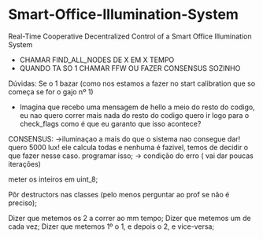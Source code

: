 # Smart-Office-Illumination-System
Real-Time Cooperative Decentralized Control of a Smart Office Illumination System

- CHAMAR FIND_ALL_NODES DE X EM X TEMPO
- QUANDO TA SO 1 CHAMAR FFW OU FAZER CONSENSUS SOZINHO


Dúvidas:
Se o 1 bazar (como nos estamos a fazer no start calibration que so começa se for o gajo nº 1)
- Imagina que recebo uma mensagem de hello a meio do resto do codigo, eu nao quero correr mais nada do resto do codigo quero ir logo para o check_flags como é que eu garanto que isso acontece?

CONSENSUS:
->iluminaçao a mais do que o sistema nao consegue dar! quero 5000 lux! ele calcula todas e nenhuma é fazivel, temos de decidir o que fazer nesse caso. programar isso;
-> condição do erro ( vai dar poucas iterações)

meter os inteiros em uint_8;

Pôr destructors nas classes (pelo menos perguntar ao prof se não é preciso);

[DIZER CASOS QUE ESTIVEMOS A TESTAR ]:
->CALIBRAÇÃO:
Dizer que metemos os 2 a correr ao mm tempo;
Dizer que metemos um de cada vez;
Dizer que metemos 1º o 1, e depois o 2, e vice-versa;

